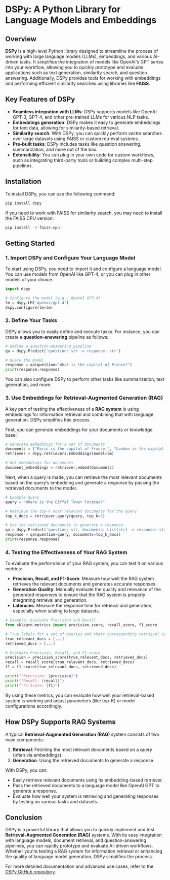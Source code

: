# DSPy: A Python Library for Language Models and Embeddings

## Overview

**DSPy** is a high-level Python library designed to streamline the process of working with large language models (LLMs), embeddings, and various AI-driven tasks. It simplifies the integration of models like OpenAI's GPT series into your workflow, allowing you to quickly prototype and evaluate applications such as text generation, similarity search, and question answering. Additionally, DSPy provides tools for working with embeddings and performing efficient similarity searches using libraries like **FAISS**.



## Key Features of DSPy

- **Seamless integration with LLMs**: DSPy supports models like OpenAI GPT-3, GPT-4, and other pre-trained LLMs for various NLP tasks.
- **Embeddings generation**: DSPy makes it easy to generate embeddings for text data, allowing for similarity-based retrieval.
- **Similarity search**: With DSPy, you can quickly perform vector searches over large datasets using FAISS or custom retrieval systems.
- **Pre-built tasks**: DSPy includes tasks like question answering, summarization, and more out of the box.
- **Extensibility**: You can plug in your own code for custom workflows, such as integrating third-party tools or building complex multi-step pipelines.

## Installation

To install DSPy, you can use the following command:

```bash
pip install dspy
```

If you need to work with FAISS for similarity search, you may need to install the FAISS CPU version:

```bash
pip install -U faiss-cpu
```

## Getting Started

### 1. Import DSPy and Configure Your Language Model

To start using DSPy, you need to import it and configure a language model. You can use models from OpenAI like GPT-4, or you can plug in other models of your choice.

```python
import dspy

# Configure the model (e.g., OpenAI GPT-4)
lm = dspy.LM('openai/gpt-4')
dspy.configure(lm=lm)
```

### 2. Define Your Tasks

DSPy allows you to easily define and execute tasks. For instance, you can create a **question-answering** pipeline as follows:

```python
# Define a question-answering pipeline
qa = dspy.Predict('question: str -> response: str')

# Query the model
response = qa(question="What is the capital of France?")
print(response.response)
```

You can also configure DSPy to perform other tasks like summarization, text generation, and more.

### 3. Use Embeddings for Retrieval-Augmented Generation (RAG)

A key part of testing the effectiveness of a **RAG system** is using embeddings for information retrieval and combining that with language generation. DSPy simplifies this process.

First, you can generate embeddings for your documents or knowledge base:

```python
# Generate embeddings for a set of documents
documents = ["Paris is the capital of France.", "London is the capital of the UK.", ...]
retriever = dspy.retrievers.Embeddings(model=lm)

# Get embeddings for documents
document_embeddings = retriever.embed(documents)
```

Next, when a query is made, you can retrieve the most relevant documents based on the query’s embedding and generate a response by passing the retrieved documents to the model.

```python
# Example query
query = "Where is the Eiffel Tower located?"

# Retrieve the top-k most relevant documents for the query
top_k_docs = retriever.query(query, top_k=3)

# Use the retrieved documents to generate a response
qa = dspy.Predict('question: str, documents: List[str] -> response: str')
response = qa(question=query, documents=top_k_docs)
print(response.response)
```

### 4. Testing the Effectiveness of Your RAG System

To evaluate the performance of your RAG system, you can test it on various metrics:

- **Precision, Recall, and F1-Score**: Measure how well the RAG system retrieves the relevant documents and generates accurate responses.
- **Generation Quality**: Manually evaluate the quality and relevance of the generated responses to ensure that the RAG system is properly integrating retrieval and generation.
- **Latencies**: Measure the response time for retrieval and generation, especially when scaling to large datasets.
  
```python
# Example: Evaluate Precision and Recall
from sklearn.metrics import precision_score, recall_score, f1_score

# True labels for a set of queries and their corresponding retrieval outcomes
true_relevant_docs = [...]
retrieved_docs = [...]

# Evaluate Precision, Recall, and F1-score
precision = precision_score(true_relevant_docs, retrieved_docs)
recall = recall_score(true_relevant_docs, retrieved_docs)
f1 = f1_score(true_relevant_docs, retrieved_docs)

print(f"Precision: {precision}")
print(f"Recall: {recall}")
print(f"F1-Score: {f1}")
```

By using these metrics, you can evaluate how well your retrieval-based system is working and adjust parameters (like top-K) or model configurations accordingly.

## How DSPy Supports RAG Systems

A typical **Retrieval-Augmented Generation (RAG)** system consists of two main components:
1. **Retrieval**: Fetching the most relevant documents based on a query (often via embeddings).
2. **Generation**: Using the retrieved documents to generate a response.

With DSPy, you can:
- Easily retrieve relevant documents using its embedding-based retriever.
- Pass the retrieved documents to a language model like OpenAI GPT to generate a response.
- Evaluate how well your system is retrieving and generating responses by testing on various tasks and datasets.

## Conclusion

DSPy is a powerful library that allows you to quickly implement and test **Retrieval-Augmented Generation (RAG)** systems. With its easy integration with language models, document retrieval, and question-answering pipelines, you can rapidly prototype and evaluate AI-driven workflows. Whether you're testing a RAG system for information retrieval or enhancing the quality of language model generation, DSPy simplifies the process.

For more detailed documentation and advanced use cases, refer to the [DSPy GitHub repository](https://github.com/dspy).
```